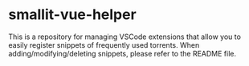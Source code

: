 # smallit-vue-helper
This is a repository for managing VSCode extensions that allow you to easily register snippets of frequently used torrents. When adding/modifying/deleting snippets, please refer to the README file.

